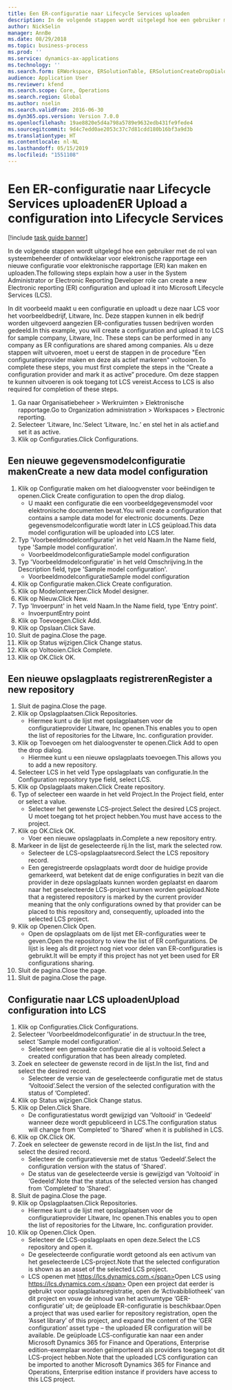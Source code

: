 ```yaml
---
title: Een ER-configuratie naar Lifecycle Services uploaden
description: In de volgende stappen wordt uitgelegd hoe een gebruiker met de rol van systeembeheerder of ontwikkelaar voor elektronische rapportage een nieuwe configuratie voor elektronische rapportage (ER) kan maken en uploaden.
author: NickSelin
manager: AnnBe
ms.date: 08/29/2018
ms.topic: business-process
ms.prod: ''
ms.service: dynamics-ax-applications
ms.technology: ''
ms.search.form: ERWorkspace, ERSolutionTable, ERSolutionCreateDropDialog, ERDataModelDesigner, ERDataModelContentsItemCreationDialog, ERSolutionRepositoryTable, ERSolutionRepositoryCreateDropDialog, ERSolutionImport
audience: Application User
ms.reviewer: kfend
ms.search.scope: Core, Operations
ms.search.region: Global
ms.author: nselin
ms.search.validFrom: 2016-06-30
ms.dyn365.ops.version: Version 7.0.0
ms.openlocfilehash: 19ae8820e5d4a798a5789e9632edb431fe9fede4
ms.sourcegitcommit: 9d4c7edd0ae2053c37c7d81cdd180b16bf3a9d3b
ms.translationtype: HT
ms.contentlocale: nl-NL
ms.lasthandoff: 05/15/2019
ms.locfileid: "1551108"
---
```

# <a name="er-upload-a-configuration-into-lifecycle-services"></a><span data-ttu-id="3514a-103">Een ER-configuratie naar Lifecycle Services uploaden</span><span class="sxs-lookup"><span data-stu-id="3514a-103">ER Upload a configuration into Lifecycle Services</span></span>

[!include [task guide banner](../../includes/task-guide-banner.md)]

<span data-ttu-id="3514a-104">In de volgende stappen wordt uitgelegd hoe een gebruiker met de rol van systeembeheerder of ontwikkelaar voor elektronische rapportage een nieuwe configuratie voor elektronische rapportage (ER) kan maken en uploaden.</span><span class="sxs-lookup"><span data-stu-id="3514a-104">The following steps explain how a user in the System Administrator or Electronic Reporting Developer role can create a new Electronic reporting (ER) configuration and upload it into Microsoft Lifecycle Services (LCS).</span></span>

<span data-ttu-id="3514a-105">In dit voorbeeld maakt u een configuratie en uploadt u deze naar LCS voor het voorbeeldbedrijf, Litware, Inc. Deze stappen kunnen in elk bedrijf worden uitgevoerd aangezien ER-configuraties tussen bedrijven worden gedeeld.</span><span class="sxs-lookup"><span data-stu-id="3514a-105">In this example, you will create a configuration and upload it to LCS for sample company, Litware, Inc. These steps can be performed in any company as ER configurations are shared among companies.</span></span> <span data-ttu-id="3514a-106">Als u deze stappen wilt uitvoeren, moet u eerst de stappen in de procedure "Een configuratieprovider maken en deze als actief markeren" voltooien.</span><span class="sxs-lookup"><span data-stu-id="3514a-106">To complete these steps, you must first complete the steps in the “Create a configuration provider and mark it as active” procedure.</span></span> <span data-ttu-id="3514a-107">Om deze stappen te kunnen uitvoeren is ook toegang tot LCS vereist.</span><span class="sxs-lookup"><span data-stu-id="3514a-107">Access to LCS is also required for completion of these steps.</span></span>

1. <span data-ttu-id="3514a-108">Ga naar Organisatiebeheer > Werkruimten > Elektronische rapportage.</span><span class="sxs-lookup"><span data-stu-id="3514a-108">Go to Organization administration > Workspaces > Electronic reporting.</span></span>
2. <span data-ttu-id="3514a-109">Selecteer ‘Litware, Inc.’</span><span class="sxs-lookup"><span data-stu-id="3514a-109">Select ‘Litware, Inc.’</span></span> <span data-ttu-id="3514a-110">en stel het in als actief.</span><span class="sxs-lookup"><span data-stu-id="3514a-110">and set it as active.</span></span>
3. <span data-ttu-id="3514a-111">Klik op Configuraties.</span><span class="sxs-lookup"><span data-stu-id="3514a-111">Click Configurations.</span></span>

## <a name="create-a-new-data-model-configuration"></a><span data-ttu-id="3514a-112">Een nieuwe gegevensmodelconfiguratie maken</span><span class="sxs-lookup"><span data-stu-id="3514a-112">Create a new data model configuration</span></span>
1. <span data-ttu-id="3514a-113">Klik op Configuratie maken om het dialoogvenster voor beëindigen te openen.</span><span class="sxs-lookup"><span data-stu-id="3514a-113">Click Create configuration to open the drop dialog.</span></span>
    * <span data-ttu-id="3514a-114">U maakt een configuratie die een voorbeeldgegevensmodel voor elektronische documenten bevat.</span><span class="sxs-lookup"><span data-stu-id="3514a-114">You will create a configuration that contains a sample data model for electronic documents.</span></span> <span data-ttu-id="3514a-115">Deze gegevensmodelconfiguratie wordt later in LCS geüpload.</span><span class="sxs-lookup"><span data-stu-id="3514a-115">This data model configuration will be uploaded into LCS later.</span></span>  
2. <span data-ttu-id="3514a-116">Typ 'Voorbeeldmodelconfiguratie' in het veld Naam.</span><span class="sxs-lookup"><span data-stu-id="3514a-116">In the Name field, type 'Sample model configuration'.</span></span>
    * <span data-ttu-id="3514a-117">Voorbeeldmodelconfiguratie</span><span class="sxs-lookup"><span data-stu-id="3514a-117">Sample model configuration</span></span>  
3. <span data-ttu-id="3514a-118">Typ 'Voorbeeldmodelconfiguratie' in het veld Omschrijving.</span><span class="sxs-lookup"><span data-stu-id="3514a-118">In the Description field, type 'Sample model configuration'.</span></span>
    * <span data-ttu-id="3514a-119">Voorbeeldmodelconfiguratie</span><span class="sxs-lookup"><span data-stu-id="3514a-119">Sample model configuration</span></span>  
4. <span data-ttu-id="3514a-120">Klik op Configuratie maken.</span><span class="sxs-lookup"><span data-stu-id="3514a-120">Click Create configuration.</span></span>
5. <span data-ttu-id="3514a-121">Klik op Modelontwerper.</span><span class="sxs-lookup"><span data-stu-id="3514a-121">Click Model designer.</span></span>
6. <span data-ttu-id="3514a-122">Klik op Nieuw.</span><span class="sxs-lookup"><span data-stu-id="3514a-122">Click New.</span></span>
7. <span data-ttu-id="3514a-123">Typ 'Invoerpunt' in het veld Naam.</span><span class="sxs-lookup"><span data-stu-id="3514a-123">In the Name field, type 'Entry point'.</span></span>
    * <span data-ttu-id="3514a-124">Invoerpunt</span><span class="sxs-lookup"><span data-stu-id="3514a-124">Entry point</span></span>  
8. <span data-ttu-id="3514a-125">Klik op Toevoegen.</span><span class="sxs-lookup"><span data-stu-id="3514a-125">Click Add.</span></span>
9. <span data-ttu-id="3514a-126">Klik op Opslaan.</span><span class="sxs-lookup"><span data-stu-id="3514a-126">Click Save.</span></span>
10. <span data-ttu-id="3514a-127">Sluit de pagina.</span><span class="sxs-lookup"><span data-stu-id="3514a-127">Close the page.</span></span>
11. <span data-ttu-id="3514a-128">Klik op Status wijzigen.</span><span class="sxs-lookup"><span data-stu-id="3514a-128">Click Change status.</span></span>
12. <span data-ttu-id="3514a-129">Klik op Voltooien.</span><span class="sxs-lookup"><span data-stu-id="3514a-129">Click Complete.</span></span>
13. <span data-ttu-id="3514a-130">Klik op OK.</span><span class="sxs-lookup"><span data-stu-id="3514a-130">Click OK.</span></span>

## <a name="register-a-new--repository"></a><span data-ttu-id="3514a-131">Een nieuwe opslagplaats registreren</span><span class="sxs-lookup"><span data-stu-id="3514a-131">Register a new  repository</span></span>
1. <span data-ttu-id="3514a-132">Sluit de pagina.</span><span class="sxs-lookup"><span data-stu-id="3514a-132">Close the page.</span></span>
2. <span data-ttu-id="3514a-133">Klik op Opslagplaatsen.</span><span class="sxs-lookup"><span data-stu-id="3514a-133">Click Repositories.</span></span>
    * <span data-ttu-id="3514a-134">Hiermee kunt u de lijst met opslagplaatsen voor de configuratieprovider Litware, Inc openen.</span><span class="sxs-lookup"><span data-stu-id="3514a-134">This enables you to open the list of repositories for the Litware, Inc. configuration provider.</span></span>  
3. <span data-ttu-id="3514a-135">Klik op Toevoegen om het dialoogvenster te openen.</span><span class="sxs-lookup"><span data-stu-id="3514a-135">Click Add to open the drop dialog.</span></span>
    * <span data-ttu-id="3514a-136">Hiermee kunt u een nieuwe opslagplaats toevoegen.</span><span class="sxs-lookup"><span data-stu-id="3514a-136">This allows you to add a new repository.</span></span>  
4. <span data-ttu-id="3514a-137">Selecteer LCS in het veld Type opslagplaats van configuratie.</span><span class="sxs-lookup"><span data-stu-id="3514a-137">In the Configuration repository type field, select LCS.</span></span>
5. <span data-ttu-id="3514a-138">Klik op Opslagplaats maken.</span><span class="sxs-lookup"><span data-stu-id="3514a-138">Click Create repository.</span></span>
6. <span data-ttu-id="3514a-139">Typ of selecteer een waarde in het veld Project.</span><span class="sxs-lookup"><span data-stu-id="3514a-139">In the Project field, enter or select a value.</span></span>
    * <span data-ttu-id="3514a-140">Selecteer het gewenste LCS-project.</span><span class="sxs-lookup"><span data-stu-id="3514a-140">Select the desired LCS project.</span></span> <span data-ttu-id="3514a-141">U moet toegang tot het project hebben.</span><span class="sxs-lookup"><span data-stu-id="3514a-141">You must have access to the project.</span></span>  
7. <span data-ttu-id="3514a-142">Klik op OK.</span><span class="sxs-lookup"><span data-stu-id="3514a-142">Click OK.</span></span>
    * <span data-ttu-id="3514a-143">Voer een nieuwe opslagplaats in.</span><span class="sxs-lookup"><span data-stu-id="3514a-143">Complete a new repository entry.</span></span>  
8. <span data-ttu-id="3514a-144">Markeer in de lijst de geselecteerde rij.</span><span class="sxs-lookup"><span data-stu-id="3514a-144">In the list, mark the selected row.</span></span>
    * <span data-ttu-id="3514a-145">Selecteer de LCS-opslagplaatsrecord.</span><span class="sxs-lookup"><span data-stu-id="3514a-145">Select the LCS repository record.</span></span>  
    * <span data-ttu-id="3514a-146">Een geregistreerde opslagplaats wordt door de huidige provide gemarkeerd, wat betekent dat de enige configuraties in bezit van die provider in deze opslagplaats kunnen worden geplaatst en daarom naar het geselecteerde LCS-project kunnen worden geüpload.</span><span class="sxs-lookup"><span data-stu-id="3514a-146">Note that a registered repository is marked by the current provider meaning that the only configurations owned by that provider can be placed to this repository and, consequently, uploaded into the selected LCS project.</span></span>  
9. <span data-ttu-id="3514a-147">Klik op Openen.</span><span class="sxs-lookup"><span data-stu-id="3514a-147">Click Open.</span></span>
    * <span data-ttu-id="3514a-148">Open de opslagplaats om de lijst met ER-configuraties weer te geven.</span><span class="sxs-lookup"><span data-stu-id="3514a-148">Open the repository to view the list of ER configurations.</span></span> <span data-ttu-id="3514a-149">De lijst is leeg als dit project nog niet voor delen van ER-configuraties is gebruikt.</span><span class="sxs-lookup"><span data-stu-id="3514a-149">It will be empty if this project has not yet been used for ER configurations sharing.</span></span>  
10. <span data-ttu-id="3514a-150">Sluit de pagina.</span><span class="sxs-lookup"><span data-stu-id="3514a-150">Close the page.</span></span>
11. <span data-ttu-id="3514a-151">Sluit de pagina.</span><span class="sxs-lookup"><span data-stu-id="3514a-151">Close the page.</span></span>

## <a name="upload-configuration-into-lcs"></a><span data-ttu-id="3514a-152">Configuratie naar LCS uploaden</span><span class="sxs-lookup"><span data-stu-id="3514a-152">Upload configuration into LCS</span></span>
1. <span data-ttu-id="3514a-153">Klik op Configuraties.</span><span class="sxs-lookup"><span data-stu-id="3514a-153">Click Configurations.</span></span>
2. <span data-ttu-id="3514a-154">Selecteer 'Voorbeeldmodelconfiguratie' in de structuur.</span><span class="sxs-lookup"><span data-stu-id="3514a-154">In the tree, select 'Sample model configuration'.</span></span>
    * <span data-ttu-id="3514a-155">Selecteer een gemaakte configuratie die al is voltooid.</span><span class="sxs-lookup"><span data-stu-id="3514a-155">Select a created configuration that has been already completed.</span></span>  
3. <span data-ttu-id="3514a-156">Zoek en selecteer de gewenste record in de lijst.</span><span class="sxs-lookup"><span data-stu-id="3514a-156">In the list, find and select the desired record.</span></span>
    * <span data-ttu-id="3514a-157">Selecteer de versie van de geselecteerde configuratie met de status ‘Voltooid’.</span><span class="sxs-lookup"><span data-stu-id="3514a-157">Select the version of the selected configuration with the status of ‘Completed’.</span></span>  
4. <span data-ttu-id="3514a-158">Klik op Status wijzigen.</span><span class="sxs-lookup"><span data-stu-id="3514a-158">Click Change status.</span></span>
5. <span data-ttu-id="3514a-159">Klik op Delen.</span><span class="sxs-lookup"><span data-stu-id="3514a-159">Click Share.</span></span>
    * <span data-ttu-id="3514a-160">De configuratiestatus wordt gewijzigd van ‘Voltooid’ in ‘Gedeeld’ wanneer deze wordt gepubliceerd in LCS.</span><span class="sxs-lookup"><span data-stu-id="3514a-160">The configuration status will change from ‘Completed’ to ‘Shared’ when it is published in LCS.</span></span>  
6. <span data-ttu-id="3514a-161">Klik op OK.</span><span class="sxs-lookup"><span data-stu-id="3514a-161">Click OK.</span></span>
7. <span data-ttu-id="3514a-162">Zoek en selecteer de gewenste record in de lijst.</span><span class="sxs-lookup"><span data-stu-id="3514a-162">In the list, find and select the desired record.</span></span>
    * <span data-ttu-id="3514a-163">Selecteer de configuratieversie met de status ‘Gedeeld’.</span><span class="sxs-lookup"><span data-stu-id="3514a-163">Select the configuration version with the status of 'Shared'.</span></span>  
    * <span data-ttu-id="3514a-164">De status van de geselecteerde versie is gewijzigd van ‘Voltooid’ in ‘Gedeeld’.</span><span class="sxs-lookup"><span data-stu-id="3514a-164">Note that the status of the selected version has changed from ‘Completed’ to ‘Shared’.</span></span>  
8. <span data-ttu-id="3514a-165">Sluit de pagina.</span><span class="sxs-lookup"><span data-stu-id="3514a-165">Close the page.</span></span>
9. <span data-ttu-id="3514a-166">Klik op Opslagplaatsen.</span><span class="sxs-lookup"><span data-stu-id="3514a-166">Click Repositories.</span></span>
    * <span data-ttu-id="3514a-167">Hiermee kunt u de lijst met opslagplaatsen voor de configuratieprovider Litware, Inc openen.</span><span class="sxs-lookup"><span data-stu-id="3514a-167">This enables you to open the list of repositories for the Litware, Inc. configuration provider.</span></span>  
10. <span data-ttu-id="3514a-168">Klik op Openen.</span><span class="sxs-lookup"><span data-stu-id="3514a-168">Click Open.</span></span>
    * <span data-ttu-id="3514a-169">Selecteer de LCS-opslagplaats en open deze.</span><span class="sxs-lookup"><span data-stu-id="3514a-169">Select the LCS repository and open it.</span></span>  
    * <span data-ttu-id="3514a-170">De geselecteerde configuratie wordt getoond als een activum van het geselecteerde LCS-project.</span><span class="sxs-lookup"><span data-stu-id="3514a-170">Note that the selected configuration is shown as an asset of the selected LCS project.</span></span>  
    * <span data-ttu-id="3514a-171">LCS openen met https://lcs.dynamics.com.</span><span class="sxs-lookup"><span data-stu-id="3514a-171">Open LCS using https://lcs.dynamics.com.</span></span> <span data-ttu-id="3514a-172">Open een project dat eerder is gebruikt voor opslagplaatsregistratie, open de ‘Activabibliotheek’ van dit project en vouw de inhoud van het activumtype ‘GER-configuratie’ uit; de geüploade ER-configuratie is beschikbaar.</span><span class="sxs-lookup"><span data-stu-id="3514a-172">Open a project that was used earlier for repository registration, open the ‘Asset library’ of this project, and expand the content of the ‘GER configuration’ asset type – the uploaded ER configuration will be available.</span></span> <span data-ttu-id="3514a-173">De geüploade LCS-configuratie kan naar een ander Microsoft Dynamics 365 for Finance and Operations, Enterprise edition-exemplaar worden geïmporteerd als providers toegang tot dit LCS-project hebben.</span><span class="sxs-lookup"><span data-stu-id="3514a-173">Note that the uploaded LCS configuration can be imported to another Microsoft Dynamics 365 for Finance and Operations, Enterprise edition instance if providers have access to this LCS project.</span></span>  

